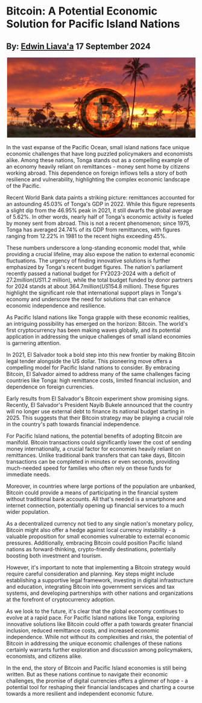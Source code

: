 # Bitcoin: A Potential Economic Solution for Pacific Island Nations
## By: [Edwin Liava'a](https://github.com/EdwinLiavaa) 17 September 2024

<p align="center">
 <img width="500" src="https://github.com/EdwinLiavaa/liavaa.space/blob/main/blog/20240917/pic.png">
</p>

In the vast expanse of the Pacific Ocean, small island nations face unique economic challenges that have long puzzled policymakers and economists alike. Among these nations, Tonga stands out as a compelling example of an economy heavily reliant on remittances - money sent home by citizens working abroad. This dependence on foreign inflows tells a story of both resilience and vulnerability, highlighting the complex economic landscape of the Pacific.

Recent World Bank data paints a striking picture: remittances accounted for an astounding 45.03% of Tonga's GDP in 2022. While this figure represents a slight dip from the 46.95% peak in 2021, it still dwarfs the global average of 5.62%. In other words, nearly half of Tonga's economic activity is fueled by money sent from abroad. This is not a recent phenomenon; since 1975, Tonga has averaged 24.74% of its GDP from remittances, with figures ranging from 12.22% in 1981 to the recent highs exceeding 45%.

These numbers underscore a long-standing economic model that, while providing a crucial lifeline, may also expose the nation to external economic fluctuations. The urgency of finding innovative solutions is further emphasized by Tonga's recent budget figures. The nation's parliament recently passed a national budget for FY2023-2024 with a deficit of $27.2 million (US$11.2 million), while the total budget funded by donor partners for 2024 stands at about $364.7 million (US$154.8 million). These figures highlight the significant role that international support plays in Tonga's economy and underscore the need for solutions that can enhance economic independence and resilience.

As Pacific Island nations like Tonga grapple with these economic realities, an intriguing possibility has emerged on the horizon: Bitcoin. The world's first cryptocurrency has been making waves globally, and its potential application in addressing the unique challenges of small island economies is garnering attention.

In 2021, El Salvador took a bold step into this new frontier by making Bitcoin legal tender alongside the US dollar. This pioneering move offers a compelling model for Pacific Island nations to consider. By embracing Bitcoin, El Salvador aimed to address many of the same challenges facing countries like Tonga: high remittance costs, limited financial inclusion, and dependence on foreign currencies.

Early results from El Salvador's Bitcoin experiment show promising signs. Recently, El Salvador's President Nayib Bukele announced that the country will no longer use external debt to finance its national budget starting in 2025. This suggests that their Bitcoin strategy may be playing a crucial role in the country's path towards financial independence.

For Pacific Island nations, the potential benefits of adopting Bitcoin are manifold. Bitcoin transactions could significantly lower the cost of sending money internationally, a crucial factor for economies heavily reliant on remittances. Unlike traditional bank transfers that can take days, Bitcoin transactions can be completed in minutes or even seconds, providing much-needed speed for families who often rely on these funds for immediate needs.

Moreover, in countries where large portions of the population are unbanked, Bitcoin could provide a means of participating in the financial system without traditional bank accounts. All that's needed is a smartphone and internet connection, potentially opening up financial services to a much wider population.

As a decentralized currency not tied to any single nation's monetary policy, Bitcoin might also offer a hedge against local currency instability - a valuable proposition for small economies vulnerable to external economic pressures. Additionally, embracing Bitcoin could position Pacific Island nations as forward-thinking, crypto-friendly destinations, potentially boosting both investment and tourism.

However, it's important to note that implementing a Bitcoin strategy would require careful consideration and planning. Key steps might include establishing a supportive legal framework, investing in digital infrastructure and education, integrating Bitcoin into government services and tax systems, and developing partnerships with other nations and organizations at the forefront of cryptocurrency adoption.

As we look to the future, it's clear that the global economy continues to evolve at a rapid pace. For Pacific Island nations like Tonga, exploring innovative solutions like Bitcoin could offer a path towards greater financial inclusion, reduced remittance costs, and increased economic independence. While not without its complexities and risks, the potential of Bitcoin in addressing the unique economic challenges of these nations certainly warrants further exploration and discussion among policymakers, economists, and citizens alike.

In the end, the story of Bitcoin and Pacific Island economies is still being written. But as these nations continue to navigate their economic challenges, the promise of digital currencies offers a glimmer of hope - a potential tool for reshaping their financial landscapes and charting a course towards a more resilient and independent economic future.